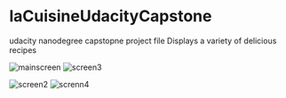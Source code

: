 # laCuisineUdacityCapstone
udacity nanodegree capstopne project file
Displays a variety of delicious recipes

![mainscreen](https://user-images.githubusercontent.com/41235606/94429247-58b45b80-0192-11eb-8bee-e608b1fc8100.jpg)
![screen3](https://user-images.githubusercontent.com/41235606/94434755-8c937f00-019a-11eb-95c6-720608cef98c.jpg)

![screen2](https://user-images.githubusercontent.com/41235606/94434857-adf46b00-019a-11eb-984d-99eb454d0609.jpg)
![screnn4](https://user-images.githubusercontent.com/41235606/94434994-dda37300-019a-11eb-8bde-8521d916b534.jpg)
